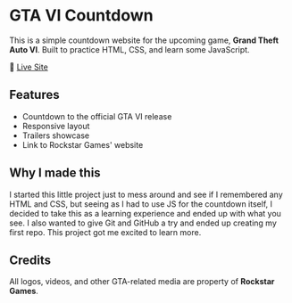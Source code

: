 # GTA VI Countdown

This is a simple countdown website for the upcoming game, **Grand Theft Auto VI**. Built to practice HTML, CSS, and learn some JavaScript.

🚀 [Live Site](https://duasilva.github.io/gta-vi-countdown/)

## Features

-   Countdown to the official GTA VI release
-   Responsive layout
-   Trailers showcase
-   Link to Rockstar Games' website

## Why I made this

I started this little project just to mess around and see if I remembered any HTML and CSS, but seeing as I had to use JS for the countdown itself, I decided to take this as a learning experience and ended up with what you see. I also wanted to give Git and GitHub a try and ended up creating my first repo. This project got me excited to learn more.

## Credits

All logos, videos, and other GTA-related media are property of **Rockstar Games**.
